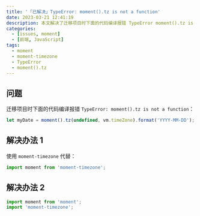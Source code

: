 ```yaml
---
title: '「已解决」TypeError: moment().tz is not a function'
date: 2023-03-21 12:41:19
description: 本文解决了迁移项目时下面的代码编译报错 TypeError moment().tz is not a function
categories:
  - [issues, moment]
  - [前端, JavaScript]
tags:
  - moment
  - moment-timezone
  - TypeError
  - moment().tz
---
```


<ins class="adsbygoogle" style="display:block; text-align:center;"  data-ad-layout="in-article" data-ad-format="fluid" data-ad-client="ca-pub-7962287588031867" data-ad-slot="2542544532"></ins><script> (adsbygoogle = window.adsbygoogle || []).push({});</script>


## 问题

迁移项目时下面的代码编译报错 `TypeError: moment().tz is not a function`：

<ins class="adsbygoogle" style="display:block; text-align:center;"  data-ad-layout="in-article" data-ad-format="fluid" data-ad-client="ca-pub-7962287588031867" data-ad-slot="2542544532"></ins><script> (adsbygoogle = window.adsbygoogle || []).push({});</script>


```js
let myDate = moment().tz(undefined, vm.timeZone).format('YYYY-MM-DD');
```

## 解决办法 1

使用 `moment-timezone` 代替：

```js
import moment from 'moment-timezone';
```

## 解决办法 2

```js
import moment from 'moment';
import 'moment-timezone';
```
